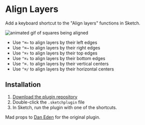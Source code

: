 # Align Layers
Add a keyboard shortcut to the "Align layers" functions in
Sketch. 

![animated gif of squares being aligned](https://d3vv6lp55qjaqc.cloudfront.net/items/1s3x2x1I0o2E3o2S3J0P/align-objects.gif?X-CloudApp-Visitor-Id=357730&v=c61a30dc)

- Use `^⌘←` to align layers by their left edges
- Use `^⌘→` to align layers by their right edges
- Use `^⌘↑` to align layers by their top edges
- Use `^⌘↓` to align layers by their bottom edges
- Use `^⌘.` to align layers by their vertical centers
- Use `^⌘/` to align layers by their horizontal centers

## Installation
1. [Download the plugin repository](https://github.com/mds/sketch-shorcuts/archive/master.zip)
2. Double-click the `.sketchplugin` file
3. In Sketch, run the plugin with one of the shortcuts.

Mad props to [Dan Eden](http://twitter.com/_dte) for the original plugin.
